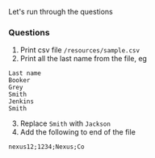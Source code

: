 Let's run through the questions

### Questions
1. Print csv file `/resources/sample.csv`
2. Print all the last name from the file, eg
```
Last name
Booker
Grey
Smith
Jenkins
Smith
```
3. Replace `Smith` with `Jackson`
4. Add the following to end of the file
```
nexus12;1234;Nexus;Co
```